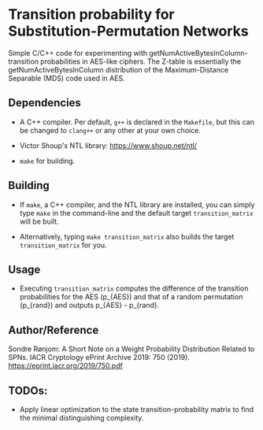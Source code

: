 # Transition probability for Substitution-Permutation Networks
Simple C/C++ code for experimenting with getNumActiveBytesInColumn-transition probabilities in
AES-like ciphers. The Z-table is essentially the getNumActiveBytesInColumn distribution of the Maximum-Distance Separable (MDS) code used in AES. 


## Dependencies
- A C++ compiler. Per default, `g++` is declared in the `Makefile`, but this 
  can be changed to `clang++` or any other at your own choice.

- Victor Shoup's NTL library:
  https://www.shoup.net/ntl/
  
- `make` for building.


## Building
- If `make`, a C++ compiler, and the NTL library are installed, you can simply 
  type `make` in the command-line and the default target `transition_matrix` 
  will be built. 
  
- Alternatively, typing `make transition_matrix` also builds the target 
  `transition_matrix` for you.
 
 
## Usage
- Executing `transition_matrix` computes the difference of the transition
  probabilities for the AES (p_{AES}) and that of a random permutation 
  (p_{rand}) and outputs p_{AES} - p_{rand}.


## Author/Reference
Sondre Rønjom: A Short Note on a Weight Probability Distribution Related to SPNs. IACR Cryptology ePrint Archive 2019: 750 (2019).
https://eprint.iacr.org/2019/750.pdf


## TODOs: 
- Apply linear optimization to the state transition-probability matrix to
find the minimal distinguishing complexity. 
